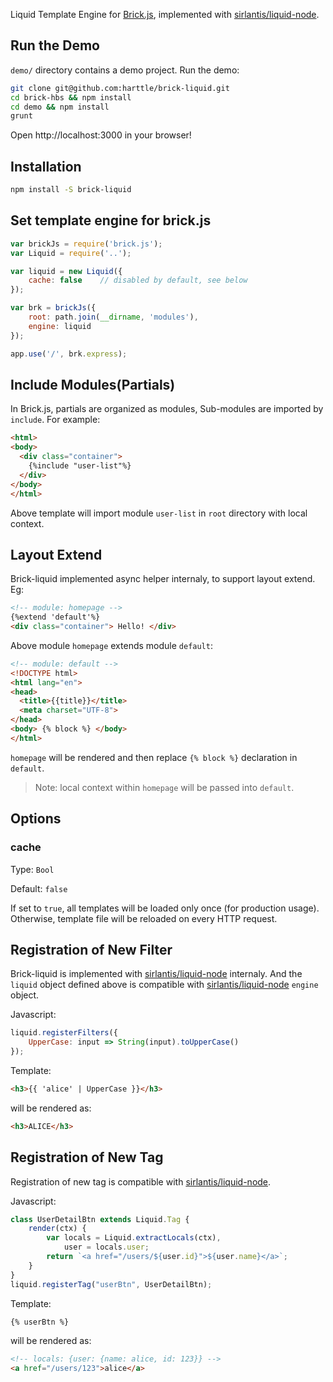 
Liquid Template Engine for [Brick.js][brk], implemented with [sirlantis/liquid-node][sirlantis/liquid-node].

## Run the Demo

`demo/` directory contains a demo project. Run the demo:

```bash
git clone git@github.com:harttle/brick-liquid.git
cd brick-hbs && npm install
cd demo && npm install
grunt
```

Open http://localhost:3000 in your browser!

## Installation

```bash
npm install -S brick-liquid
```

## Set template engine for brick.js

```javascript
var brickJs = require('brick.js');
var Liquid = require('..');

var liquid = new Liquid({
    cache: false    // disabled by default, see below
});

var brk = brickJs({
    root: path.join(__dirname, 'modules'),
    engine: liquid
});

app.use('/', brk.express);
```

## Include Modules(Partials)

In Brick.js, partials are organized as modules,
Sub-modules are imported by `include`. For example:

```html
<html>
<body>
  <div class="container">
    {%include "user-list"%}
  </div>
</body>
</html>
```

Above template will import module `user-list` in `root` directory with local context.

## Layout Extend 

Brick-liquid implemented async helper internaly, to support layout extend. Eg: 

```html
<!-- module: homepage -->
{%extend 'default'%}
<div class="container"> Hello! </div>
```

Above module `homepage` extends module `default`: 

```html
<!-- module: default -->
<!DOCTYPE html>
<html lang="en">
<head>
  <title>{{title}}</title>
  <meta charset="UTF-8">
</head>
<body> {% block %} </body>
</html>
```

`homepage` will be rendered and then replace `{% block %}` declaration in `default`.

> Note: local context within `homepage` will be passed into `default`.

## Options

### cache

Type: `Bool`

Default: `false`

If set to `true`, all templates will be loaded only once (for production usage). Otherwise, template file will be reloaded on every HTTP request.

## Registration of New Filter

Brick-liquid is implemented with [sirlantis/liquid-node][sirlantis/liquid-node] internaly. And the `liquid` object defined above is compatible with [sirlantis/liquid-node][sirlantis/liquid-node] `engine` object.

Javascript:

```javascript
liquid.registerFilters({
    UpperCase: input => String(input).toUpperCase()
});
```

Template:

```html
<h3>{{ 'alice' | UpperCase }}</h3>
```

will be rendered as: 

```html
<h3>ALICE</h3>
```

## Registration of New Tag

Registration of new tag is compatible with [sirlantis/liquid-node][sirlantis/liquid-node].

Javascript:

```javascript
class UserDetailBtn extends Liquid.Tag {
    render(ctx) {
        var locals = Liquid.extractLocals(ctx),
            user = locals.user;
        return `<a href="/users/${user.id}">${user.name}</a>`;
    }
}
liquid.registerTag("userBtn", UserDetailBtn);
```

Template:

```html
{% userBtn %}
```

will be rendered as: 

```html
<!-- locals: {user: {name: alice, id: 123}} -->
<a href="/users/123">alice</a>
```

[brk]: https://github.com/harttle/brick-hbs
[sirlantis/liquid-node]: https://github.com/sirlantis/liquid-node
